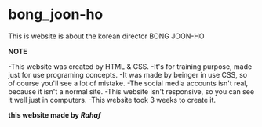 # bong_joon-ho
This is website is about the korean director BONG JOON-HO

**NOTE**

-This website was created by HTML & CSS.
-It's for training purpose, made just for use programing concepts.
-It was made by beinger in use CSS, so of course you'll see a lot of mistake.
-The social media accounts isn't real, because it isn't a normal site.
-This website isn't responsive, so you can see it well just in computers.
-This website took 3 weeks to create it.

**this website made by *Rahaf***
